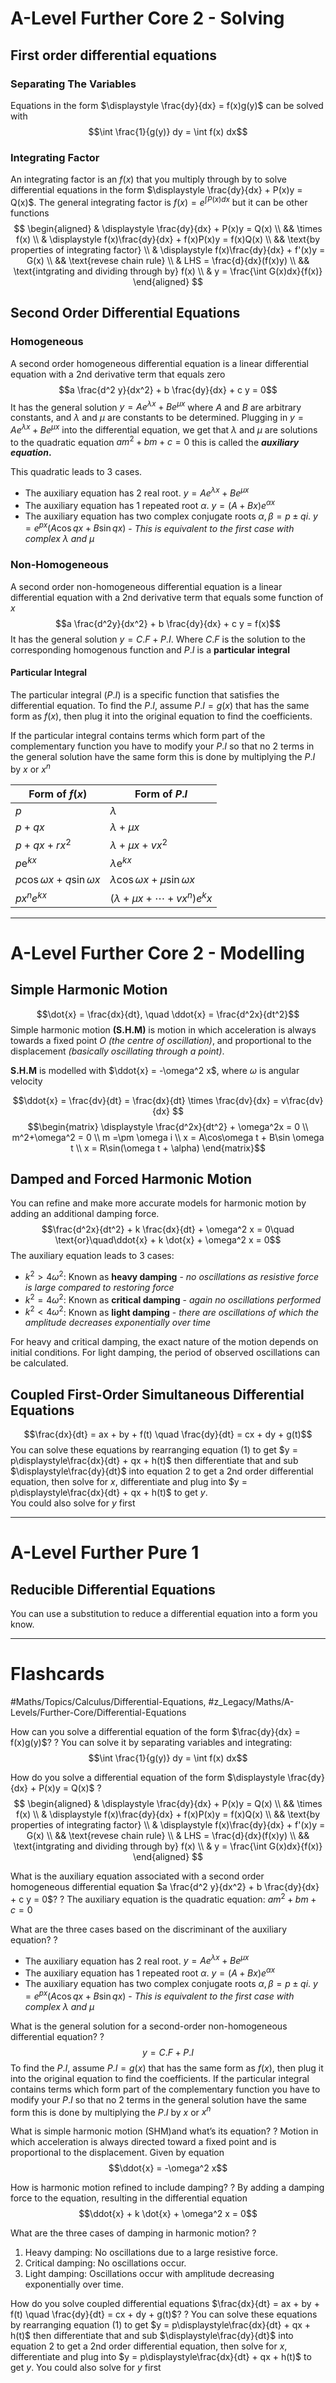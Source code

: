 # A-Level Further Core 2 - Solving
## First order differential equations
### Separating The Variables
Equations in the form $\displaystyle \frac{dy}{dx} = f(x)g(y)$ can be solved with $$\int \frac{1}{g(y)} dy = \int f(x) dx$$
### Integrating Factor
An integrating factor is an $f(x)$ that you multiply through by to solve differential equations in the form $\displaystyle \frac{dy}{dx} + P(x)y = Q(x)$. The general integrating factor is $f(x) = \displaystyle e^{\int P(x)dx}$ but it can be other functions
$$
\begin{aligned}
& \displaystyle \frac{dy}{dx} + P(x)y = Q(x) \\
&& \times f(x) \\
& \displaystyle f(x)\frac{dy}{dx} + f(x)P(x)y = f(x)Q(x) \\
&& \text{by properties of integrating factor} \\
& \displaystyle f(x)\frac{dy}{dx} + f'(x)y = G(x) \\
&& \text{revese chain rule} \\
& LHS = \frac{d}{dx}(f(x)y) \\
&& \text{intgrating and dividing through by} f(x) \\
& y = \frac{\int G(x)dx}{f(x)}
\end{aligned}
$$
## Second Order Differential Equations
### Homogeneous
A second order homogeneous differential equation is a linear differential equation with a 2nd derivative term that equals zero
$$a \frac{d^2 y}{dx^2} + b \frac{dy}{dx} + c y = 0$$
It has the general solution $y = Ae^{\lambda x} + Be^{\mu x}$ where  $A$ and $B$ are arbitrary constants, and $\lambda$ and $\mu$ are constants to be determined.
Plugging in $y = Ae^{\lambda x} + Be^{\mu x}$ into the differential equation, we get that $\lambda$ and $\mu$ are solutions to the quadratic equation $am^2 + bm + c = 0$ this is called the ***auxiliary equation*.** 

This quadratic leads to 3 cases.
- The auxiliary equation has 2 real root. $y = Ae^{\lambda x} + Be^{\mu x}$
- The auxiliary equation has 1 repeated root $\alpha$. $y = (A + Bx) e^{\alpha x}$
- The auxiliary equation has two complex conjugate roots $\alpha, \beta = p \pm qi$. $y = e^{px} \left( A \cos qx + B \sin qx \right)$ - *This is equivalent to the first case with complex $\lambda$ and $\mu$*
### Non-Homogeneous
A second order non-homogeneous differential equation is a linear differential equation with a 2nd derivative term that equals some function of $x$
$$a \frac{d^2y}{dx^2} + b \frac{dy}{dx} + c y = f(x)$$
It has the general solution  $y = C.F + P.I$. Where $C.F$ is the solution to the corresponding homogenous function and $P.I$ is a **particular integral**
#### Particular Integral
The particular integral $(P.I)$ is a specific function that satisfies the differential equation.
To find the $P.I$, assume  $P.I = g(x)$ that has the same form as $f(x)$, then plug it into the original equation to find the coefficients.

If the particular integral contains terms which form part of the complementary function you have to modify your $P.I$ so that no 2 terms in the general solution have the same form this is done by multiplying the $P.I$ by $x$ or $x^n$

| Form of $f(x)$                    | Form of $P.I$                             |
| --------------------------------- | ----------------------------------------- |
| $p$                               | $\lambda$                                 |
| $p+q x$                           | $\lambda+\mu x$                           |
| $p+q x+r x^2$                     | $\lambda+\mu x+v x^2$                     |
| $p \mathrm{e}^{k x}$              | $\lambda \mathrm{e}^{k x}$                |
| $p \cos \omega x+q \sin \omega x$ | $\lambda \cos \omega x+\mu \sin \omega x$ |
| $px^ne^{kx}$                      | $(\lambda + \mu x+ \cdots +vx^n)e^kx$     |

---
# A-Level Further Core 2 - Modelling
## Simple Harmonic Motion
$$\dot{x} = \frac{dx}{dt}, \quad \ddot{x} = \frac{d^2x}{dt^2}$$
 Simple harmonic motion **(S.H.M)** is motion in which acceleration is always towards a fixed point $O$ *(the centre of oscillation)*, and proportional to the displacement *(basically oscillating through a point)*.
 
**S.H.M** is modelled with $\ddot{x} = -\omega^2 x$, where $\omega$ is angular velocity 

$$\ddot{x} = \frac{dv}{dt} = \frac{dx}{dt} \times \frac{dv}{dx} = v\frac{dv}{dx} $$
$$\begin{matrix}
\displaystyle \frac{d^2x}{dt^2} + \omega^2x = 0 \\
m^2+\omega^2 = 0 \\
m =\pm \omega i \\
x = A\cos\omega t + B\sin \omega t \\
x = R\sin(\omega t + \alpha)
\end{matrix}$$
## Damped and Forced Harmonic Motion
You can refine and make more accurate models for harmonic motion by adding an additional damping force. $$\frac{d^2x}{dt^2} + k \frac{dx}{dt} + \omega^2 x = 0\quad \text{or}\quad\ddot{x} + k \dot{x} + \omega^2 x = 0$$
The auxiliary equation leads to 3 cases:
- $k^2 > 4\omega^2$: Known as **heavy damping** - *no oscillations as resistive force is large compared to restoring force*
-  $k^2 = 4\omega^2$: Known as **critical damping** - *again no oscillations performed*
- $k^2 < 4\omega^2$: Known as **light damping** - *there are oscillations of which the amplitude  decreases exponentially over time*

For heavy and critical damping, the exact nature of the motion depends on initial conditions. For light damping, the period of observed oscillations can be calculated.
## Coupled First-Order Simultaneous Differential Equations
$$\frac{dx}{dt} = ax + by + f(t) \quad \frac{dy}{dt} = cx + dy + g(t)$$
You can solve these equations by rearranging equation (1) to get $y = p\displaystyle\frac{dx}{dt} + qx + h(t)$ then differentiate that and sub $\displaystyle\frac{dy}{dt}$ into equation 2 to get a 2nd order differential equation, then solve for $x$, differentiate and plug into $y = p\displaystyle\frac{dx}{dt} + qx + h(t)$ to get $y$.  
You could also solve for $y$ first

---
# A-Level Further Pure 1
## Reducible Differential Equations
You can use a substitution to reduce a differential equation into a form you know.

---
# Flashcards
#Maths/Topics/Calculus/Differential-Equations, #z_Legacy/Maths/A-Levels/Further-Core/Differential-Equations 

How can you solve a differential equation of the form $\frac{dy}{dx} = f(x)g(y)$?
?
You can solve it by separating variables and integrating:
$$\int \frac{1}{g(y)} dy = \int f(x) dx$$      

How do you solve a differential equation of the form $\displaystyle \frac{dy}{dx} + P(x)y = Q(x)$
?
$$
\begin{aligned}
& \displaystyle \frac{dy}{dx} + P(x)y = Q(x) \\
&& \times f(x) \\
& \displaystyle f(x)\frac{dy}{dx} + f(x)P(x)y = f(x)Q(x) \\
&& \text{by properties of integrating factor} \\
& \displaystyle f(x)\frac{dy}{dx} + f'(x)y = G(x) \\
&& \text{revese chain rule} \\
& LHS = \frac{d}{dx}(f(x)y) \\
&& \text{intgrating and dividing through by} f(x) \\
& y = \frac{\int G(x)dx}{f(x)}
\end{aligned}
$$   

What is the auxiliary equation associated with a second order homogeneous differential equation $a \frac{d^2 y}{dx^2} + b \frac{dy}{dx} + c y = 0$?
?
The auxiliary equation is the quadratic equation: $am^2 + bm + c = 0$     

What are the three cases based on the discriminant of the auxiliary equation?
?
- The auxiliary equation has 2 real root. $y = Ae^{\lambda x} + Be^{\mu x}$
- The auxiliary equation has 1 repeated root $\alpha$. $y = (A + Bx) e^{\alpha x}$
- The auxiliary equation has two complex conjugate roots $\alpha, \beta = p \pm qi$. $y = e^{px} \left( A \cos qx + B \sin qx \right)$ - *This is equivalent to the first case with complex $\lambda$ and $\mu$*     

 What is the general solution for a second-order non-homogeneous differential equation?
?
$$y = C.F + P.I$$
To find the $P.I$, assume  $P.I = g(x)$ that has the same form as $f(x)$, then plug it into the original equation to find the coefficients.
If the particular integral contains terms which form part of the complementary function you have to modify your $P.I$ so that no 2 terms in the general solution have the same form this is done by multiplying the $P.I$ by $x$ or $x^n$   

What is simple harmonic motion (SHM)and what’s its equation?
?
Motion in which acceleration is always directed toward a fixed point and is proportional to the displacement. Given by equation $$\ddot{x} = -\omega^2 x$$ 

How is harmonic motion refined to include damping?
?
By adding a damping force to the equation, resulting in the differential equation $$\ddot{x} + k \dot{x} + \omega^2 x = 0$$  

What are the three cases of damping in harmonic motion?
?
1. Heavy damping: No oscillations due to a large resistive force.
2. Critical damping: No oscillations occur.
3. Light damping: Oscillations occur with amplitude decreasing exponentially over time.      

How do you solve coupled differential equations $\frac{dx}{dt} = ax + by + f(t) \quad \frac{dy}{dt} = cx + dy + g(t)$?
?
You can solve these equations by rearranging equation (1) to get $y = p\displaystyle\frac{dx}{dt} + qx + h(t)$ then differentiate that and sub $\displaystyle\frac{dy}{dt}$ into equation 2 to get a 2nd order differential equation, then solve for $x$, differentiate and plug into $y = p\displaystyle\frac{dx}{dt} + qx + h(t)$ to get $y$.
You could also solve for $y$ first   
